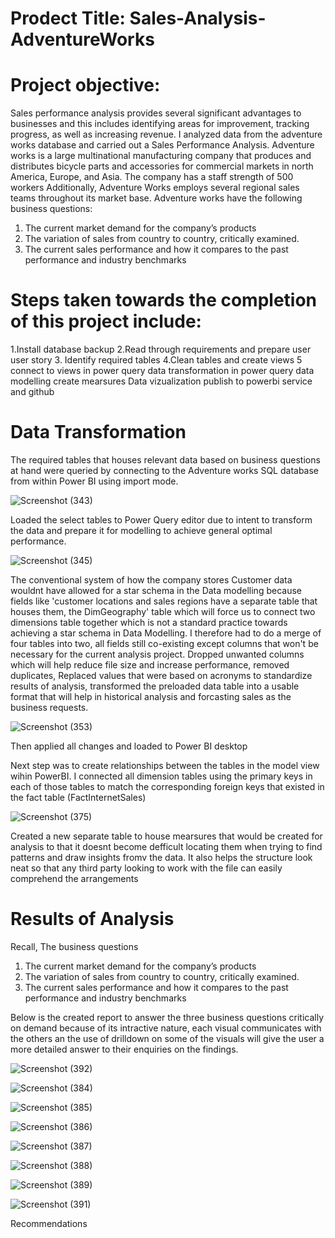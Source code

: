 # Prodect Title: Sales-Analysis-AdventureWorks
# Project objective: 
Sales performance analysis provides several significant advantages to businesses and this includes identifying areas for improvement, tracking progress, as well as increasing revenue. I analyzed data from the adventure works database and carried out a Sales Performance Analysis. 
Adventure works is a large multinational manufacturing company that produces and distributes bicycle parts and accessories for commercial markets in north America, Europe, and Asia. 
The company has a staff strength of 500 workers
Additionally, Adventure Works employs several regional sales teams throughout its market base.
Adventure works have the following business questions:
1. The current market demand for the company’s products
2. The variation of sales from country to country, critically examined.
3. The current sales performance and how it compares to the past performance and industry benchmarks


# Steps taken towards the completion of this project include:
1.Install database backup
2.Read through requirements and prepare user user story
3. Identify required tables
4.Clean tables and create views
5 connect to views in power query
data transformation in power query
data modelling
create mearsures
Data vizualization
publish to powerbi service and github

# Data Transformation
The required tables that houses relevant data based on business questions at hand were queried by connecting to the Adventure works SQL database from within Power BI using import mode. 

![Screenshot (343)](https://user-images.githubusercontent.com/108130729/232272517-be526511-4692-428a-9373-594db696fcfd.png)

Loaded the select tables to Power Query editor due to  intent to transform the data and prepare it for modelling to achieve general optimal performance. 

![Screenshot (345)](https://user-images.githubusercontent.com/108130729/232272525-3e00e7a8-9f49-476c-9eb6-886a048c9898.png)


The conventional system of how the company stores Customer data wouldnt have allowed for a star schema in the Data modelling because fields like 'customer locations and sales regions have a separate table that houses them, the DimGeography' table which will force us to connect two dimensions table together which is not a standard practice towards achieving a star schema in Data Modelling. I therefore had to do a merge of four tables into two, all fields still co-existing except columns that won't be necessary for the current analysis project.
Dropped unwanted columns which will help reduce file size and increase performance, removed duplicates, Replaced values that were based on acronyms to standardize results of analysis, transformed the preloaded data table into a usable format that will help in historical analysis and forcasting sales as the business requests.

![Screenshot (353)](https://user-images.githubusercontent.com/108130729/232272586-5438cbef-eca9-4aed-9cff-07ee087ba78b.png)

Then applied all changes and loaded to Power BI desktop

Next step was to create relationships between the tables in the model view wihin PowerBI. I connected all dimension tables using the primary keys in each of those tables to match the corresponding foreign keys that existed in the fact table (FactInternetSales)

![Screenshot (375)](https://user-images.githubusercontent.com/108130729/232272593-1b29a928-9ab1-4c34-ab06-435482dd563b.png)

Created a new separate table to house mearsures that would be created for analysis to that it doesnt become defficult locating them when trying to find patterns and draw insights fromv the data. It also helps the structure look neat so that any third party looking to work with the file can easily comprehend the arrangements

# Results of Analysis
Recall, The business questions
1. The current market demand for the company’s products
2. The variation of sales from country to country, critically examined.
3. The current sales performance and how it compares to the past performance and industry benchmarks

Below is the created report to answer the three business questions critically on demand because of its intractive nature, each visual communicates with the others an the use of drilldown on some of the visuals will give the user a more detailed answer to their enquiries on the findings.

![Screenshot (392)](https://user-images.githubusercontent.com/108130729/232272622-20edfce4-6d13-4228-821d-edc33bb0fb60.png)

![Screenshot (384)](https://user-images.githubusercontent.com/108130729/232272634-fe66752a-9755-48e2-a1de-c1a145b2cef4.png)

![Screenshot (385)](https://user-images.githubusercontent.com/108130729/232272635-6747fc60-344f-4e09-961a-585dcd256e38.png)

![Screenshot (386)](https://user-images.githubusercontent.com/108130729/232272639-5686ab96-56f8-43bb-95bb-256a3f3c6a18.png)

![Screenshot (387)](https://user-images.githubusercontent.com/108130729/232272646-c62070a3-e71f-4438-be7a-fae62b6a5898.png)

![Screenshot (388)](https://user-images.githubusercontent.com/108130729/232272650-b0eabe32-5d1f-4cfb-ab51-c1e53e5756f9.png)

![Screenshot (389)](https://user-images.githubusercontent.com/108130729/232272670-df6b65cf-94d7-4fbd-853e-e7a9ddaabceb.png)

![Screenshot (391)](https://user-images.githubusercontent.com/108130729/232272675-16ca8cf9-821e-443a-87c9-4d57bc7ca90e.png)





Recommendations
